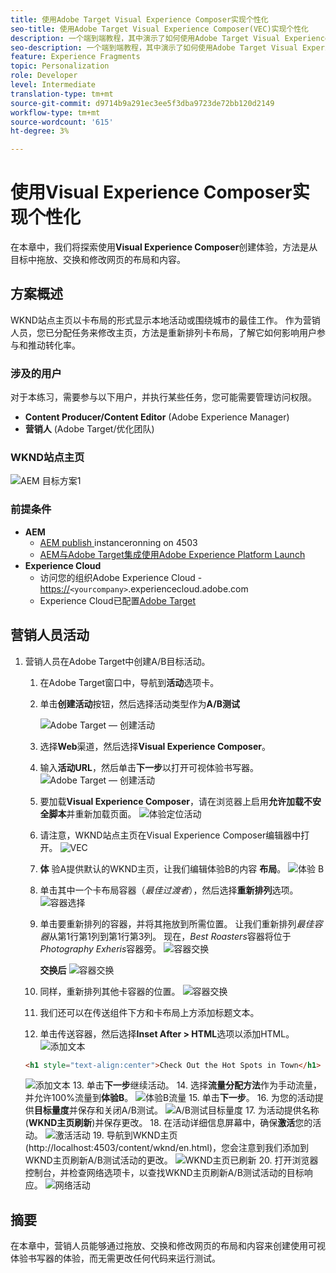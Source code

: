 ```yaml
---
title: 使用Adobe Target Visual Experience Composer实现个性化
seo-title: 使用Adobe Target Visual Experience Composer(VEC)实现个性化
description: 一个端到端教程，其中演示了如何使用Adobe Target Visual Experience Composer(VEC)创建和提供个性化体验。
seo-description: 一个端到端教程，其中演示了如何使用Adobe Target Visual Experience Composer(VEC)创建和提供个性化体验。
feature: Experience Fragments
topic: Personalization
role: Developer
level: Intermediate
translation-type: tm+mt
source-git-commit: d9714b9a291ec3ee5f3dba9723de72bb120d2149
workflow-type: tm+mt
source-wordcount: '615'
ht-degree: 3%

---
```



# 使用Visual Experience Composer实现个性化

在本章中，我们将探索使用&#x200B;**Visual Experience Composer**&#x200B;创建体验，方法是从目标中拖放、交换和修改网页的布局和内容。

## 方案概述

WKND站点主页以卡布局的形式显示本地活动或围绕城市的最佳工作。 作为营销人员，您已分配任务来修改主页，方法是重新排列卡布局，了解它如何影响用户参与和推动转化率。

### 涉及的用户

对于本练习，需要参与以下用户，并执行某些任务，您可能需要管理访问权限。

* **Content Producer/Content Editor** (Adobe Experience Manager)
* **营销人** (Adobe Target/优化团队)

### WKND站点主页

![AEM 目标方案1](assets/personalization-use-case-3/aem-target-use-case-3.png)

### 前提条件

* **AEM**
   * [AEM publish ](./implementation.md#getting-aem) instanceronning on 4503
   * [AEM与Adobe Target集成使用Adobe Experience Platform Launch](./using-launch-adobe-io.md#aem-target-using-launch-by-adobe)
* **Experience Cloud**
   * 访问您的组织Adobe Experience Cloud - <https://>`<yourcompany>`.experiencecloud.adobe.com
   * Experience Cloud已配置[Adobe Target](https://experiencecloud.adobe.com)

## 营销人员活动

1. 营销人员在Adobe Target中创建A/B目标活动。
   1. 在Adobe Target窗口中，导航到&#x200B;**活动**&#x200B;选项卡。
   2. 单击&#x200B;**创建活动**&#x200B;按钮，然后选择活动类型作为&#x200B;**A/B测试**

      ![Adobe Target — 创建活动](assets/personalization-use-case-2/create-ab-activity.png)
   3. 选择&#x200B;**Web**&#x200B;渠道，然后选择&#x200B;**Visual Experience Composer**。
   4. 输入&#x200B;**活动URL**，然后单击&#x200B;**下一步**以打开可视体验书写器。
      ![Adobe Target — 创建活动](assets/personalization-use-case-2/create-activity-ab-name.png)
   5. 要加载&#x200B;**Visual Experience Composer**，请在浏览器上启用&#x200B;**允许加载不安全脚本**并重新加载页面。
      ![体验定位活动](assets/personalization-use-case-1/load-unsafe-scripts.png)
   6. 请注意，WKND站点主页在Visual Experience Composer编辑器中打开。
      ![VEC](assets/personalization-use-case-2/vec.png)
   7. **体** 验A提供默认的WKND主页，让我们编辑体验B的内容 **布局**。
      ![体验 B](assets/personalization-use-case-3/use-case3-experience-b.png)
   8. 单击其中一个卡布局容器（*最佳过渡者*），然后选择&#x200B;**重新排列**选项。
      ![容器选择](assets/personalization-use-case-3/container-selection.png)
   9. 单击要重新排列的容器，并将其拖放到所需位置。 让我们重新排列&#x200B;*最佳容器*&#x200B;从第1行第1列到第1行第3列。 现在，*Best Roasters*&#x200B;容器将位于&#x200B;*Photography Exheris*容器旁。
      ![容器交换](assets/personalization-use-case-3/container-swap.png)

      **交换后**
      ![容器交换](assets/personalization-use-case-3/after-swap-1-3.png)
   10. 同样，重新排列其他卡容器的位置。
      ![容器交换](assets/personalization-use-case-3/after-swap-all.png)
   11. 我们还可以在传送组件下方和卡布局上方添加标题文本。
   12. 单击传送容器，然后选择&#x200B;**Inset After > HTML**选项以添加HTML。
      ![添加文本](assets/personalization-use-case-3/add-text.png)

      ```html
      <h1 style="text-align:center">Check Out the Hot Spots in Town</h1>
      ```

      ![添加文本](assets/personalization-use-case-3/after-changes.png)
   13. 单击&#x200B;**下一步**&#x200B;继续活动。
   14. 选择&#x200B;**流量分配方法**&#x200B;作为手动流量，并允许100%流量到&#x200B;**体验B**。
      ![体验B流量](assets/personalization-use-case-2/traffic.png)
   15. 单击&#x200B;**下一步**。
   16. 为您的活动提供&#x200B;**目标量度**并保存和关闭A/B测试。
      ![A/B测试目标量度](assets/personalization-use-case-2/goal-metric.png)
   17. 为活动提供名称(**WKND主页刷新**)并保存更改。
   18. 在活动详细信息屏幕中，确保&#x200B;**激活**您的活动。
      ![激活活动](assets/personalization-use-case-3/save-activity.png)
   19. 导航到WKND主页(http://localhost:4503/content/wknd/en.html)，您会注意到我们添加到WKND主页刷新A/B测试活动的更改。
      ![WKND主页已刷新](assets/personalization-use-case-3/activity-result.png)
   20. 打开浏览器控制台，并检查网络选项卡，以查找WKND主页刷新A/B测试活动的目标响应。
      ![网络活动](assets/personalization-use-case-3/activity-result.png)

## 摘要

在本章中，营销人员能够通过拖放、交换和修改网页的布局和内容来创建使用可视体验书写器的体验，而无需更改任何代码来运行测试。
